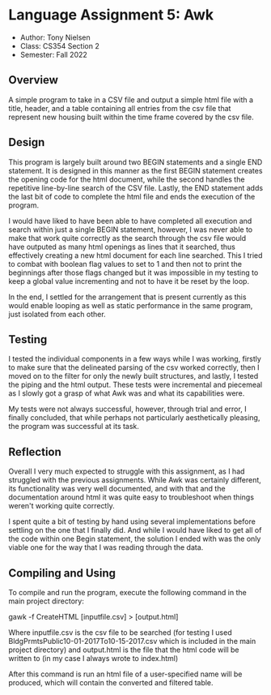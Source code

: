 # Language Assignment 5: Awk

* Author: Tony Nielsen
* Class: CS354 Section 2
* Semester: Fall 2022

## Overview

A simple program to take in a CSV file and output a simple html file with a title, header, and a table containing all entries from the csv file that represent new housing built within the time frame covered by the csv file.

## Design

This program is largely built around two BEGIN statements and a single END statement. It is designed in this manner as the first BEGIN statement creates the opening code for the html document, while the second handles the repetitive line-by-line search of the CSV file. Lastly, the END statement adds the last bit of code to complete the html file and ends the execution of the program.

I would have liked to have been able to have completed all execution and search within just a single BEGIN statement, however, I was never able to make that work quite correctly as the search through the csv file would have outputed as many html openings as lines that it searched, thus effectively creating a new html document for each line searched. This I tried to combat with boolean flag values to set to 1 and then not to print the beginnings after those flags changed but it was impossible in my testing to keep a global value incrementing and not to have it be reset by the loop.

In the end, I settled for the arrangement that is present currently as this would enable looping as well as static performance in the same program, just isolated from each other.
 
## Testing

I tested the individual components in a few ways while I was working, firstly to make sure that the delineated parsing of the csv worked correctly, then I moved on to the filter for only the newly built structures, and lastly, I tested the piping and the html output. These tests were incremental and piecemeal as I slowly got a grasp of what Awk was and what its capabilities were.

My tests were not always successful, however, through trial and error, I finally concluded, that while perhaps not particularly aesthetically pleasing, the program was successful at its task.

## Reflection

Overall I very much expected to struggle with this assignment, as I had struggled with the previous assignments. While Awk was certainly different, its functionality was very well documented, and with that and the documentation around html it was quite easy to troubleshoot when things weren't working quite correctly.

I spent quite a bit of testing by hand using several implementations before settling on the one that I finally did. And while I would have liked to get all of the code within one Begin statement, the solution I ended with was the only viable one for the way that I was reading through the data.

## Compiling and Using

To compile and run the program, execute the following command in the main project directory:

gawk -f CreateHTML [inputfile.csv] > [output.html]

Where inputfile.csv is the csv file to be searched (for testing I used BldgPrmtsPublic10-01-2017To10-15-2017.csv which is included in the main project directory) and output.html is the file that the html code will be written to (in my case I always wrote to index.html)

After this command is run an html file of a user-specified name will be produced, which will contain the converted and filtered table.